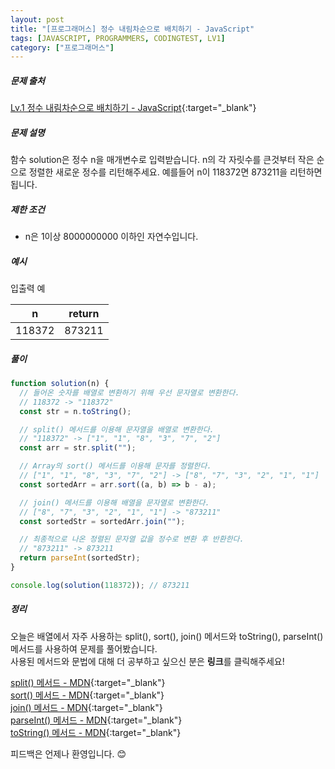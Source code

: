 ```yaml
---
layout: post
title: "[프로그래머스] 정수 내림차순으로 배치하기 - JavaScript"
tags: [JAVASCRIPT, PROGRAMMERS, CODINGTEST, LV1]
category: ["프로그래머스"]
---
```


##### 문제 출처

[Lv.1 정수 내림차순으로 배치하기 - JavaScript](https://programmers.co.kr/learn/courses/30/lessons/12933?language=javascript){:target="\_blank"}

##### 문제 설명

함수 solution은 정수 n을 매개변수로 입력받습니다. n의 각 자릿수를 큰것부터 작은 순으로 정렬한 새로운 정수를 리턴해주세요. 예를들어 n이 118372면 873211을 리턴하면 됩니다.

##### 제한 조건

- n은 1이상 8000000000 이하인 자연수입니다.

##### 예시

입출력 예

| n      | return |
| ------ | ------ |
| 118372 | 873211 |

##### 풀이

```javascript
function solution(n) {
  // 들어온 숫자를 배열로 변환하기 위해 우선 문자열로 변환한다.
  // 118372 -> "118372"
  const str = n.toString();

  // split() 메서드를 이용해 문자열을 배열로 변환한다.
  // "118372" -> ["1", "1", "8", "3", "7", "2"]
  const arr = str.split("");

  // Array의 sort() 메서드를 이용해 문자를 정렬한다.
  // ["1", "1", "8", "3", "7", "2"] -> ["8", "7", "3", "2", "1", "1"]
  const sortedArr = arr.sort((a, b) => b - a);

  // join() 메서드를 이용해 배열을 문자열로 변환한다.
  // ["8", "7", "3", "2", "1", "1"] -> "873211"
  const sortedStr = sortedArr.join("");

  // 최종적으로 나온 정렬된 문자열 값을 정수로 변환 후 반환한다.
  // "873211" -> 873211
  return parseInt(sortedStr);
}

console.log(solution(118372)); // 873211
```

##### 정리

오늘은 배열에서 자주 사용하는 split(), sort(), join() 메서드와 toString(), parseInt() 메서드를 사용하여 문제를 풀어봤습니다.<br />
사용된 메서드와 문법에 대해 더 공부하고 싶으신 분은 **링크**를 클릭해주세요!

[split() 메서드 - MDN](https://developer.mozilla.org/ko/docs/Web/JavaScript/Reference/Global_Objects/String/split){:target="\_blank"}<br />
[sort() 메서드 - MDN](https://developer.mozilla.org/ko/docs/Web/JavaScript/Reference/Global_Objects/Array/sort){:target="\_blank"}<br />
[join() 메서드 - MDN](https://developer.mozilla.org/ko/docs/Web/JavaScript/Reference/Global_Objects/Array/join){:target="\_blank"}<br />
[parseInt() 메서드 - MDN](https://developer.mozilla.org/ko/docs/Web/JavaScript/Reference/Global_Objects/parseInt){:target="\_blank"}<br />
[toString() 메서드 - MDN](https://developer.mozilla.org/ko/docs/Web/JavaScript/Reference/Global_Objects/Number/toString){:target="\_blank"}

피드백은 언제나 환영입니다. 😊
